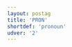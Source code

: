 ```yaml
---
layout: postag
title: 'PRON'
shortdef: 'pronoun'
udver: '2'
---
```

<!-- Interlanguage links updated Po lis 14 15:34:35 CET 2022 -->
